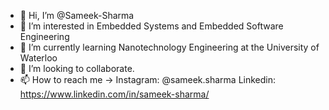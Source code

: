- 👋 Hi, I’m @Sameek-Sharma
- 👀 I’m interested in Embedded Systems and Embedded Software Engineering
- 🌱 I’m currently learning Nanotechnology Engineering at the University of Waterloo
- 💞️ I’m looking to collaborate.
- 📫 How to reach me ->  Instagram: @sameek.sharma Linkedin: https://www.linkedin.com/in/sameek-sharma/

<!---
Sameek-Sharma/Sameek-Sharma is a ✨ special ✨ repository because its `README.md` (this file) appears on your GitHub profile.
You can click the Preview link to take a look at your changes.
--->
